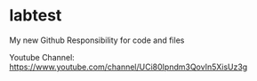 # labtest
My new Github Responsibility for code and files

Youtube Channel: https://www.youtube.com/channel/UCi80Ipndm3QovIn5XisUz3g
